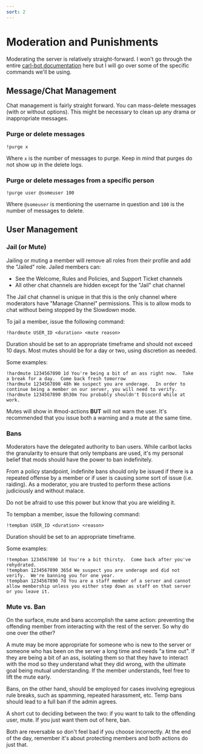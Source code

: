 ```yaml
---
sort: 2
---
```


# Moderation and Punishments

Moderating the server is relatively straight-forward.  I won't go through the entire [carl-bot documentation](https://docs.carl.gg/moderation/moderation/) here but I will go over some of the specific commands we'll be using.

## Message/Chat Management

Chat management is fairly straight forward.  You can mass-delete messages (with or without options).  This might be necessary to clean up any drama or inappropriate messages.

### Purge or delete messages

```
!purge x
```

Where `x` is the number of messages to purge.  Keep in mind that purges do not show up in the delete logs.

### Purge or delete messages from a specific person

```
!purge user @someuser 100
```

Where `@someuser` is mentioning the username in question and `100` is the number of messages to delete.


## User Management

### Jail (or Mute)

Jailing or muting a member will remove all roles from their profile and add the "Jailed" role.  Jailed members can:

- See the Welcome, Rules and Policies, and Support Ticket channels
- All other chat channels are hidden except for the "Jail" chat channel

The Jail chat channel is unique in that this is the only channel where moderators have "Manage Channel" permissions.  This is to allow mods to chat without being stopped by the Slowdown mode.

To jail a member, issue the following command:

```
!hardmute USER_ID <duration> <mute reason>
```

Duration should be set to an appropriate timeframe and should not exceed 10 days.  Most mutes should be for a day or two, using discretion as needed.

Some examples:

```
!hardmute 1234567890 1d You're being a bit of an ass right now.  Take a break for a day.  Come back fresh tomorrow
!hardmute 1234567890 48h We suspect you are underage.  In order to continue being a member on our server, you will need to verify.
!hardmute 1234567890 8h30m You probably shouldn't Discord while at work.
```

Mutes will show in #mod-actions **BUT** will not warn the user.  It's recommended that you issue both a warning and a mute at the same time.


### Bans

Moderators have the delegated authority to ban users.  While carlbot lacks the granularity to ensure that only tempbans are used, it's my personal belief that mods should have the power to ban indefinitely.

From a policy standpoint, indefinite bans should only be issued if there is a repeated offense by a member or if user is causing some sort of issue (i.e. raiding).  As a moderator, you are trusted to perform these actions judiciously and without malace.

Do not be afraid to use this power but know that you are wielding it.

To tempban a member, issue the following command:

```
!tempban USER_ID <duration> <reason>
```

Duration should be set to an appropriate timeframe.  

Some examples:

```
!tempban 1234567890 1d You're a bit thirsty.  Come back after you've rehydrated.
!tempban 1234567890 365d We suspect you are underage and did not verify.  We're banning you for one year.
!tempban 1234567890 7d You are a staff member of a server and cannot allow membership unless you either step down as staff on that server or you leave it.
```

### Mute vs. Ban

On the surface, mute and bans accomplish the same action: preventing the offending member from interacting with the rest of the server.  So why do one over the other?

A mute may be more appropriate for someone who is new to the server or someone who has been on the server a long time and needs "a time out".  If they are being a bit of an ass, isolating them so that they have to interact with the mod so they understand what they did wrong, with the ultimate goal being mutual understanding.  If the member understands, feel free to lift the mute early.

Bans, on the other hand, should be employed for cases involving egregious rule breaks, such as spamming, repeated harassment, etc.  Temp bans should lead to a full ban if the admin agrees.

A short cut to deciding between the two: if you want to talk to the offending user, mute.  If you just want them out of here, ban.

Both are reversable so don't feel bad if you choose incorrectly.  At the end of the day, remember it's about protecting members and both actions do just that.

